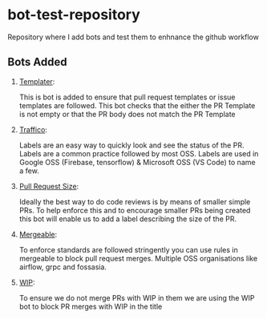 # bot-test-repository
Repository where I add bots and test them to enhnance the github workflow

## Bots Added
1) [Templater](https://github.com/apps/templater):
    
    This is bot is added to ensure that pull request templates or issue templates are followed. This bot checks that the either the PR Template is not empty or that the PR body does not match the PR Template
    
2) [Traffico](https://github.com/marketplace/trafico-pull-request-labeler/):

    Labels are an easy way to quickly look and see the status of the PR. Labels are a common practice followed by most OSS. Labels are used in Google OSS (Firebase, tensorflow) & Microsoft OSS (VS Code) to name a few. 

3) [Pull Request Size](https://github.com/marketplace/pull-request-size):

    Ideally the best way to do code reviews is by means of smaller simple PRs. To help enforce this and to encourage smaller PRs being created this bot will enable us to add a label describing the size of the PR. 
    
4) [Mergeable](https://github.com/mergeability/mergeable):

    To enforce standards are followed stringently you can use rules in mergeable to block pull request merges. Multiple OSS organisations like airflow, grpc and fossasia. 
    
    
4) [WIP](https://github.com/wip/app):

    To ensure we do not merge PRs with WIP in them we are using the WIP bot to block PR merges with WIP in the title
